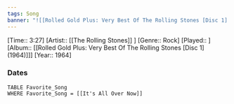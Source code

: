 ```yaml
---
tags: Song  
banner: "![[Rolled Gold Plus: Very Best Of The Rolling Stones [Disc 1] (1964).jpg]]"
---
```

[Time:: 3:27]
[Artist:: [[The Rolling Stones]] ]
[Genre:: Rock]
[Played:: ]
[Album:: [[Rolled Gold Plus: Very Best Of The Rolling Stones [Disc 1] (1964)]]]
[Year:: 1964]
### Dates
````dataview
TABLE Favorite_Song
WHERE Favorite_Song = [[It's All Over Now]]
````